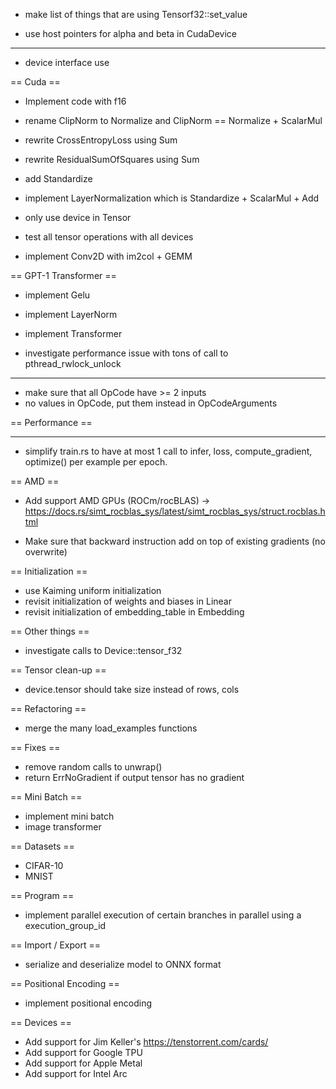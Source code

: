 - make list of things that are using Tensorf32::set_value

- use host pointers for alpha and beta in CudaDevice

------------------------

- device interface use <T>

== Cuda ==

- Implement code with f16
- rename ClipNorm to Normalize and ClipNorm == Normalize + ScalarMul
- rewrite CrossEntropyLoss using Sum
- rewrite ResidualSumOfSquares using Sum
- add Standardize
- implement LayerNormalization which is Standardize + ScalarMul + Add
- only use device in Tensor
- test all tensor operations with all devices

- implement Conv2D with im2col + GEMM

== GPT-1 Transformer ==

- implement Gelu
- implement LayerNorm
- implement Transformer

- investigate performance issue with tons of call to pthread_rwlock_unlock

---------------------

- make sure that all OpCode have >= 2 inputs
- no values in OpCode, put them instead in OpCodeArguments

== Performance ==

---------------------

- simplify train.rs to have at most 1 call to infer, loss, compute_gradient, optimize() per example per epoch.

== AMD ==

- Add support AMD GPUs (ROCm/rocBLAS) -> https://docs.rs/simt_rocblas_sys/latest/simt_rocblas_sys/struct.rocblas.html

- Make sure that backward instruction add on top of existing gradients (no overwrite)

== Initialization ==

- use Kaiming uniform initialization
- revisit initialization of weights and biases in Linear
- revisit initialization of embedding_table in Embedding

== Other things ==

- investigate calls to Device::tensor_f32

== Tensor clean-up ==

- device.tensor should take size instead of rows, cols

== Refactoring ==

- merge the many load_examples functions

== Fixes ==

- remove random calls to unwrap()
- return ErrNoGradient if output tensor has no gradient

== Mini Batch ==

- implement mini batch
- image transformer

== Datasets ==

- CIFAR-10
- MNIST

== Program ==

- implement parallel execution of certain branches in parallel using a execution_group_id

== Import / Export ==

- serialize and deserialize model to ONNX format

== Positional Encoding ==

- implement positional encoding

== Devices ==

- Add support for Jim Keller's https://tenstorrent.com/cards/
- Add support for Google TPU
- Add support for Apple Metal
- Add support for Intel Arc
